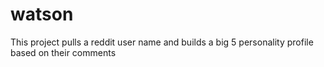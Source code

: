 # watson
This project pulls a reddit user name and builds a big 5 personality profile based on their comments
